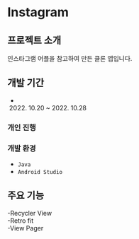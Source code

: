 # Instagram

## 프로젝트 소개
  인스타그램 어플을 참고하여 만든 클론 앱입니다.
  <br>
  
  ## 개발 기간
  - 2022. 10.20 ~ 2022. 10.28
  
  ### 개인 진행
  
  ### 개발 환경
  
  - `Java` 
  - `Android Studio` 
  
  ## 주요 기능
  -Recycler View <br>
  -Retro fit<br>
  -View Pager<br>

